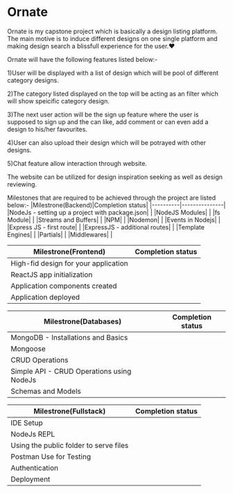 # Ornate
Ornate is my capstone project which is basically a design listing platform. The main motive is to induce different designs on one single platform and making design search a blissfull experience for the user.❤️ 

Ornate will have the following features listed below:-

  1)User will be displayed with a list of design which will be pool of different category designs.

  2)The category listed displayed on the top will be acting as an filter which will show speicific category design.

  3)The next user action will be the sign up feature where the user is supposed to sign up and the can like, add comment or can even add a design to his/her favourites.

  4)User can also upload their design which will be potrayed with other designs.

  5)Chat feature allow interaction through website.


The website can be utilized for design inspiration seeking as well as design reviewing.

Milestones that are required to be achieved through the project are listed below:-
|Milestrone(Backend)|Completion status|
|----------|---------------|
|NodeJs - setting up a project with package.json| |
|NodeJS Modules| |
|fs Module| |
|Streams and Buffers| |
|NPM| |
|Nodemon| |
|Events in Nodejs| |
|Express JS - first route| |
|ExpressJS - additional routes| |
|Template Engines| |
|Partials| |
|Middlewares| |

|Milestrone(Frontend)|Completion status|
|----------|---------------|
|High-fid design for your application| |
|ReactJS app initialization| |
|Application components created| |
|Application deployed| | 

|Milestrone(Databases)|Completion status|
|----------|---------------|
|MongoDB - Installations and Basics| |
|Mongoose| |
|CRUD Operations| |
|Simple API - CRUD Operations using NodeJs| |
|Schemas and Models| |
    
 
 |Milestrone(Fullstack)|Completion status|
|----------|---------------|
|IDE Setup| |
|NodeJs REPL| |
|Using the public folder to serve files| |
|Postman Use for Testing| |
|Authentication| |
|Deployment| |
    
 
